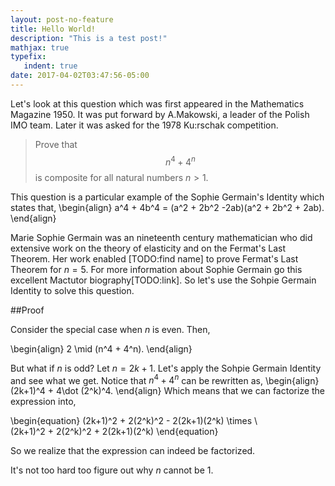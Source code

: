 ```yaml
---
layout: post-no-feature
title: Hello World!
description: "This is a test post!"
mathjax: true
typefix:
   indent: true
date: 2017-04-02T03:47:56-05:00
---
```


Let's look at this question which was first appeared in the Mathematics Magazine 1950. It was put forward
by A.Makowski, a leader of the Polish IMO team. Later it was asked for the 1978 Ku:rschak
competition. 
				

>Prove that $$n^4 + 4^n$$ is composite for all natural numbers $n>1$.
				
This question is a particular example of the Sophie Germain's Identity which states that,
\begin{align}
	a^4 + 4b^4 = (a^2 + 2b^2 -2ab)(a^2 + 2b^2 + 2ab).
\end{align}

Marie Sophie Germain was an nineteenth century mathematician who did extensive work on 
the theory of elasticity and on the Fermat's Last Theorem. Her work enabled [TODO:find name]
to prove Fermat's Last Theorem for $n= 5$. For more information about Sophie Germain go this excellent
Mactutor biography[TODO:link]. So let's use the Sohpie Germain Identity to solve this question.

##Proof

Consider the special case when $n$ is even. Then,

\begin{align}
	2 \mid (n^4 + 4^n).
\end{align}

But what if $n$ is odd? Let $n = 2k+1$. Let's apply the Sohpie Germain Identity and see what we get. Notice that $n^4 + 4^n$ can be rewritten as,
\begin{align}
	(2k+1)^4 + 4\dot (2^k)^4.
\end{align}
Which means that we can factorize the expression into,


\begin{equation}
(2k+1)^2 + 2(2^k)^2 - 2(2k+1)(2^k) \times \\\
(2k+1)^2 + 2(2^k)^2 + 2(2k+1)(2^k)
\end{equation}

So we realize that the expression can indeed be factorized.

It's not too hard too figure out why $n$ cannot be $1$.
				
